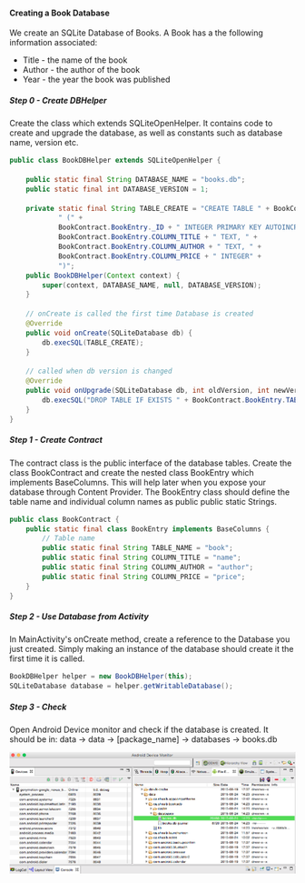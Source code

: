 #### Creating a Book Database

We create an SQLite Database of Books. A Book has a the following information associated:
- Title - the name of the book 
- Author - the author of the book
- Year - the year the book was published

##### Step 0 - Create DBHelper
Create the class which extends SQLiteOpenHelper. It contains code to create and upgrade the database, as well as constants such as database name, version etc.

```java
public class BookDBHelper extends SQLiteOpenHelper {

    public static final String DATABASE_NAME = "books.db";
    public static final int DATABASE_VERSION = 1;

    private static final String TABLE_CREATE = "CREATE TABLE " + BookContract.BookEntry.TABLE_NAME +
            " (" +
            BookContract.BookEntry._ID + " INTEGER PRIMARY KEY AUTOINCREMENT, " +
            BookContract.BookEntry.COLUMN_TITLE + " TEXT, " +
            BookContract.BookEntry.COLUMN_AUTHOR + " TEXT, " +
            BookContract.BookEntry.COLUMN_PRICE + " INTEGER" +
            ")";
    public BookDBHelper(Context context) {
        super(context, DATABASE_NAME, null, DATABASE_VERSION);
    }

    // onCreate is called the first time Database is created
    @Override
    public void onCreate(SQLiteDatabase db) {
        db.execSQL(TABLE_CREATE);
    }

    // called when db version is changed
    @Override
    public void onUpgrade(SQLiteDatabase db, int oldVersion, int newVersion) {
        db.execSQL("DROP TABLE IF EXISTS " + BookContract.BookEntry.TABLE_NAME);
    }
}
```
##### Step 1 - Create Contract
 The contract class is the public interface of the database tables. Create the class BookContract and create the nested class BookEntry which implements BaseColumns. This will help later when you expose your database through Content Provider.
 The BookEntry class should define the table name and individual column names as public public static Strings.
 
```java
public class BookContract {
    public static final class BookEntry implements BaseColumns {
        // Table name
        public static final String TABLE_NAME = "book";
        public static final String COLUMN_TITLE = "name";
        public static final String COLUMN_AUTHOR = "author";
        public static final String COLUMN_PRICE = "price";
    }
}
```

##### Step 2 - Use Database from Activity
In MainActivity's onCreate method, create a reference to the Database you just created. Simply making an instance of the database should create it the first time it is called.

```java
BookDBHelper helper = new BookDBHelper(this);
SQLiteDatabase database = helper.getWritableDatabase();
```

##### Step 3 - Check
Open Android Device monitor and check if the database is created. It should be in:
data -> data -> [package_name] -> databases -> books.db

![Screenshot](pic1.png)
